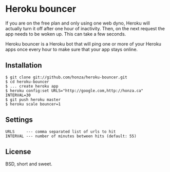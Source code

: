 Heroku bouncer
==============

If you are on the free plan and only using one web dyno, Heroku will actually
turn it off after one hour of inactivity.  Then, on the next request the app
needs to be woken up.  This can take a few seconds.

Heroku bouncer is a Heroku bot that will ping one or more of your Heroku apps
once every hour to make sure that your app stays online.

Installation
------------

```
$ git clone git://github.com/honza/heroku-bouncer.git
$ cd heroku-bouncer
$ ... create heroku app
$ heroku config:set URLS="http://google.com,http://honza.ca" INTERVAL=30
$ git push heroku master
$ heroku scale bouncer=1
```

Settings
--------

```
URLS     --- comma separated list of urls to hit
INTERVAL --- number of minutes between hits (default: 55)
```

License
-------

BSD, short and sweet.
